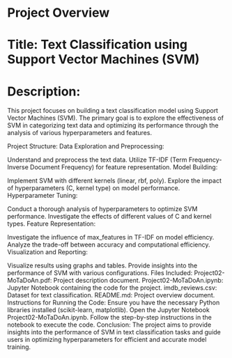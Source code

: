 # Project Overview
# Title: Text Classification using Support Vector Machines (SVM)
# Description:
This project focuses on building a text classification model using Support Vector Machines (SVM). The primary goal is to explore the effectiveness of SVM in categorizing text data and optimizing its performance through the analysis of various hyperparameters and features.

 Project Structure:
Data Exploration and Preprocessing:

 Understand and preprocess the text data.
Utilize TF-IDF (Term Frequency-Inverse Document Frequency) for feature representation.
Model Building:

Implement SVM with different kernels (linear, rbf, poly).
Explore the impact of hyperparameters (C, kernel type) on model performance.
Hyperparameter Tuning:

Conduct a thorough analysis of hyperparameters to optimize SVM performance.
Investigate the effects of different values of C and kernel types.
Feature Representation:

Investigate the influence of max_features in TF-IDF on model efficiency.
Analyze the trade-off between accuracy and computational efficiency.
Visualization and Reporting:

Visualize results using graphs and tables.
Provide insights into the performance of SVM with various configurations.
Files Included:
Project02-MoTaDoAn.pdf: Project description document.
Project02-MoTaDoAn.ipynb: Jupyter Notebook containing the code for the project.
imdb_reviews.csv: Dataset for text classification.
README.md: Project overview document.
Instructions for Running the Code:
Ensure you have the necessary Python libraries installed (scikit-learn, matplotlib).
Open the Jupyter Notebook Project02-MoTaDoAn.ipynb.
Follow the step-by-step instructions in the notebook to execute the code.
Conclusion:
The project aims to provide insights into the performance of SVM in text classification tasks and guide users in optimizing hyperparameters for efficient and accurate model training.

